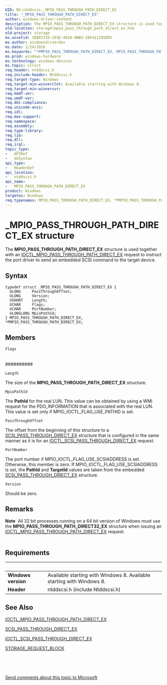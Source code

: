```yaml
---
UID: NS:ntddscsi._MPIO_PASS_THROUGH_PATH_DIRECT_EX
title: "_MPIO_PASS_THROUGH_PATH_DIRECT_EX"
author: windows-driver-content
description: The MPIO_PASS_THROUGH_PATH_DIRECT_EX structure is used together with an IOCTL_MPIO_PASS_THROUGH_PATH_DIRECT_EX request to instruct the port driver to send an embedded SCSI command to the target device.
old-location: storage\mpio_pass_through_path_direct_ex.htm
old-project: storage
ms.assetid: 3EB8721D-291E-492A-9BB3-28F411195DD5
ms.author: windowsdriverdev
ms.date: 2/24/2018
ms.keywords: "*PMPIO_PASS_THROUGH_PATH_DIRECT_EX, MPIO_PASS_THROUGH_PATH_DIRECT_EX, MPIO_PASS_THROUGH_PATH_DIRECT_EX structure [Storage Devices], PMPIO_PASS_THROUGH_PATH_DIRECT_EX, PMPIO_PASS_THROUGH_PATH_DIRECT_EX structure pointer [Storage Devices], _MPIO_PASS_THROUGH_PATH_DIRECT_EX, ntddscsi/MPIO_PASS_THROUGH_PATH_DIRECT_EX, ntddscsi/PMPIO_PASS_THROUGH_PATH_DIRECT_EX, storage.mpio_pass_through_path_direct_ex"
ms.prod: windows-hardware
ms.technology: windows-devices
ms.topic: struct
req.header: ntddscsi.h
req.include-header: Ntddscsi.h
req.target-type: Windows
req.target-min-winverclnt: Available starting with Windows 8.
req.target-min-winversvr: 
req.kmdf-ver: 
req.umdf-ver: 
req.ddi-compliance: 
req.unicode-ansi: 
req.idl: 
req.max-support: 
req.namespace: 
req.assembly: 
req.type-library: 
req.lib: 
req.dll: 
req.irql: 
topic_type:
-	APIRef
-	kbSyntax
api_type:
-	HeaderDef
api_location:
-	ntddscsi.h
api_name:
-	MPIO_PASS_THROUGH_PATH_DIRECT_EX
product: Windows
targetos: Windows
req.typenames: MPIO_PASS_THROUGH_PATH_DIRECT_EX, *PMPIO_PASS_THROUGH_PATH_DIRECT_EX
---
```


# _MPIO_PASS_THROUGH_PATH_DIRECT_EX structure
The <b>MPIO_PASS_THROUGH_PATH_DIRECT_EX</b> structure is used together with an <a href="..\ntddscsi\ni-ntddscsi-ioctl_mpio_pass_through_path_direct_ex.md">IOCTL_MPIO_PASS_THROUGH_PATH_DIRECT_EX</a> request to instruct the port driver to send an embedded SCSI command to the target device.

## Syntax
````
typedef struct _MPIO_PASS_THROUGH_PATH_DIRECT_EX {
  ULONG     PassThroughOffset;
  ULONG     Version;
  USHORT    Length;
  UCHAR     Flags;
  UCHAR     PortNumber;
  ULONGLONG MpioPathId;
} MPIO_PASS_THROUGH_PATH_DIRECT_EX, *PMPIO_PASS_THROUGH_PATH_DIRECT_EX;
````

## Members


`Flags`

###### 



##########

`Length`

The size of the <b>MPIO_PASS_THROUGH_PATH_DIRECT_EX</b> structure.

`MpioPathId`

The <b>PathId</b> for the real LUN. This value can be obtained by using a WMI request for the PDO_INFORMATION that is associated with the real LUN. This value is set only if MPIO_IOCTL_FLAG_USE_PATHID is set.

`PassThroughOffset`

The offset from the beginning of this structure to a <a href="..\ntddscsi\ns-ntddscsi-_scsi_pass_through_direct_ex.md">SCSI_PASS_THROUGH_DIRECT_EX</a> structure that is configured in the same manner as it is for an <a href="..\ntddscsi\ni-ntddscsi-ioctl_scsi_pass_through_direct_ex.md">IOCTL_SCSI_PASS_THROUGH_DIRECT_EX</a> request.

`PortNumber`

The port number if MPIO_IOCTL_FLAG_USE_SCSIADDRESS is set. Otherwise, this member is zero. If MPIO_IOCTL_FLAG_USE_SCSIADDRESS is set, the <b>PathId</b> and <b>TargetId</b> values are taken from the embedded <a href="..\ntddscsi\ns-ntddscsi-_scsi_pass_through_direct_ex.md">SCSI_PASS_THROUGH_DIRECT_EX</a> structure.

`Version`

Should be zero.

## Remarks
<div class="alert"><b>Note</b>  All 32 bit processes running on a 64 bit version of Windows must use the <b>MPIO_PASS_THROUGH_PATH_DIRECT32_EX</b> structure when issuing an <a href="..\ntddscsi\ni-ntddscsi-ioctl_mpio_pass_through_path_direct_ex.md">IOCTL_MPIO_PASS_THROUGH_PATH_DIRECT_EX</a> request.</div>
<div> </div>

## Requirements
| &nbsp; | &nbsp; |
| ---- |:---- |
| **Windows version** | Available starting with Windows 8. Available starting with Windows 8. |
| **Header** | ntddscsi.h (include Ntddscsi.h) |

## See Also

<a href="..\ntddscsi\ni-ntddscsi-ioctl_mpio_pass_through_path_direct_ex.md">IOCTL_MPIO_PASS_THROUGH_PATH_DIRECT_EX</a>



<a href="..\ntddscsi\ns-ntddscsi-_scsi_pass_through_direct_ex.md">SCSI_PASS_THROUGH_DIRECT_EX</a>



<a href="..\ntddscsi\ni-ntddscsi-ioctl_scsi_pass_through_direct_ex.md">IOCTL_SCSI_PASS_THROUGH_DIRECT_EX</a>



<a href="..\storport\ns-storport-_storage_request_block.md">STORAGE_REQUEST_BLOCK</a>



 

 

<a href="mailto:wsddocfb@microsoft.com?subject=Documentation%20feedback [storage\storage]:%20MPIO_PASS_THROUGH_PATH_DIRECT_EX structure%20 RELEASE:%20(2/24/2018)&amp;body=%0A%0APRIVACY STATEMENT%0A%0AWe use your feedback to improve the documentation. We don't use your email address for any other purpose, and we'll remove your email address from our system after the issue that you're reporting is fixed. While we're working to fix this issue, we might send you an email message to ask for more info. Later, we might also send you an email message to let you know that we've addressed your feedback.%0A%0AFor more info about Microsoft's privacy policy, see http://privacy.microsoft.com/en-us/default.aspx." title="Send comments about this topic to Microsoft">Send comments about this topic to Microsoft</a>